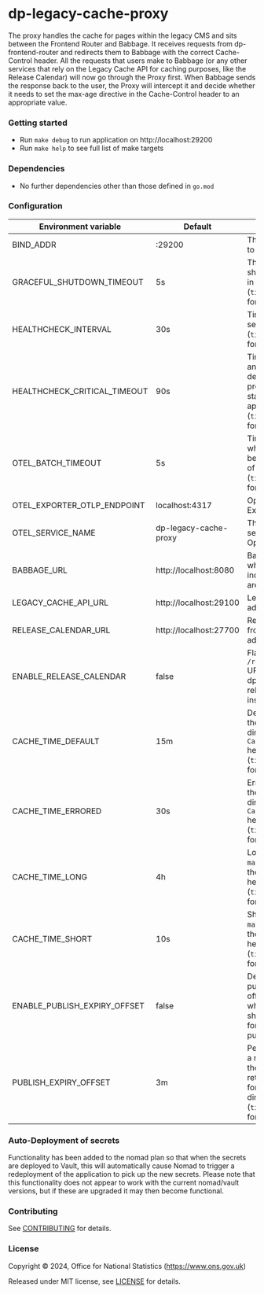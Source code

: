 # dp-legacy-cache-proxy

The proxy handles the cache for pages within the legacy CMS and sits between the Frontend Router and Babbage. It receives requests from dp-frontend-router and redirects them to Babbage with the correct Cache-Control header.
All the requests that users make to Babbage (or any other services that rely on the Legacy Cache API for caching purposes, like the Release Calendar) will now go through the Proxy first. When Babbage sends the response back to the user, the Proxy will intercept it and decide whether it needs to set the max-age directive in the Cache-Control header to an appropriate value.

### Getting started

- Run `make debug` to run application on http://localhost:29200
- Run `make help` to see full list of make targets

### Dependencies

- No further dependencies other than those defined in `go.mod`

### Configuration

| Environment variable         | Default                | Description                                                                                                                          |
| ---------------------------- | ---------------------- | ------------------------------------------------------------------------------------------------------------------------------------ |
| BIND_ADDR                    | :29200                 | The host and port to bind to                                                                                                         |
| GRACEFUL_SHUTDOWN_TIMEOUT    | 5s                     | The graceful shutdown timeout in seconds (`time.Duration` format)                                                                    |
| HEALTHCHECK_INTERVAL         | 30s                    | Time between self-healthchecks (`time.Duration` format)                                                                              |
| HEALTHCHECK_CRITICAL_TIMEOUT | 90s                    | Time to wait until an unhealthy dependent propagates its state to make this app unhealthy (`time.Duration` format)                   |
| OTEL_BATCH_TIMEOUT           | 5s                     | Time duration after which a batch will be sent regardless of size (`time.Duration` format)                                           |
| OTEL_EXPORTER_OTLP_ENDPOINT  | localhost:4317         | OpenTelemetry Exporter address                                                                                                       |
| OTEL_SERVICE_NAME            | dp-legacy-cache-proxy  | The name of this service in OpenTelemetry                                                                                            |
| BABBAGE_URL                  | http://localhost:8080  | Babbage address, where all the incoming requests are forwarded to                                                                    |
| LEGACY_CACHE_API_URL         | http://localhost:29100 | Legacy Cache API address                                                                                                             |
| RELEASE_CALENDAR_URL         | http://localhost:27700 | Release calendar frontend controller address                                                                                         |
| ENABLE_RELEASE_CALENDAR      | false                  | Flag to enable `/releases/{uri:.*}` URLs to go through dp-frontend-release-calendar instead.                                         |
| CACHE_TIME_DEFAULT           | 15m                    | Default value for the `max-age` directive of the `Cache-Control` header (`time.Duration` format)                                     |
| CACHE_TIME_ERRORED           | 30s                    | Errored value for the `max-age` directive of the `Cache-Control` header (`time.Duration` format)                                     |
| CACHE_TIME_LONG              | 4h                     | Long value for the `max-age` directive of the `Cache-Control` header (`time.Duration` format)                                        |
| CACHE_TIME_SHORT             | 10s                    | Short value for the `max-age` directive of the `Cache-Control` header (`time.Duration` format)                                       |
| ENABLE_PUBLISH_EXPIRY_OFFSET | false                  | Determines if publish expiry offset is used which enables a shorter cache time for recently published content.                       |
| PUBLISH_EXPIRY_OFFSET        | 3m                     | Period of time after a release in which the proxy needs to return a short value for the `max-age` directive (`time.Duration` format) |

### Auto-Deployment of secrets
Functionality has been added to the nomad plan so that when the secrets are deployed to Vault, this will automatically cause Nomad to trigger a redeployment of the application to pick up the new secrets. Please note that this functionality does not appear to work with the current nomad/vault versions, but if these are upgraded it may then become functional.  

### Contributing

See [CONTRIBUTING](CONTRIBUTING.md) for details.

### License

Copyright © 2024, Office for National Statistics (https://www.ons.gov.uk)

Released under MIT license, see [LICENSE](LICENSE.md) for details.
